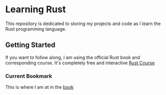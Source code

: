 # Learning Rust

This repository is dedicated to storing my projects and code as I learn the Rust programming language.

## Getting Started

If you want to follow along, I am using the official Rust book and corresponding course. It's completely free and interactive [Rust Course](https://rust-book.cs.brown.edu/)

### Current Bookmark 
This is where I am at in the [book](https://rust-book.cs.brown.edu/ch03-03-how-functions-work.html) 
